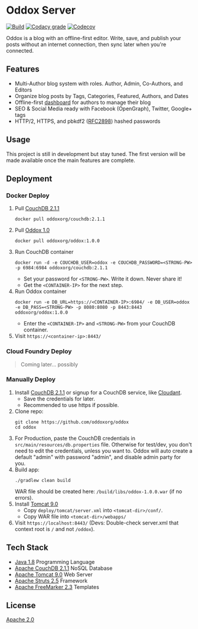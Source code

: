 # Oddox Server

[![Build](https://img.shields.io/travis/oddoxorg/oddox.svg)](https://travis-ci.org/oddoxorg/oddox)
[![Codacy grade](https://img.shields.io/codacy/grade/ae13ca0369824fda9b4d32d43398495c.svg)](https://www.codacy.com/app/amdelamar/oddox)
[![Codecov](https://img.shields.io/codecov/c/github/oddoxorg/oddox.svg)](https://codecov.io/gh/oddoxorg/oddox)

Oddox is a blog with an offline-first editor. Write, save, and publish your posts without an internet connection, then sync later when you're connected.

## Features

 * Multi-Author blog system with roles. Author, Admin, Co-Authors, and Editors
 * Organize blog posts by Tags, Categories, Featured, Authors, and Dates
 * Offline-first [dashboard](https://github.com/oddoxorg/dashboard/) for authors to manage their blog
 * SEO & Social Media ready with Facebook (OpenGraph), Twitter, Google+ tags
 * HTTP/2, HTTPS, and pbkdf2 ([RFC2898](https://www.ietf.org/rfc/rfc2898.txt)) hashed passwords

## Usage

This project is still in development but stay tuned. The first version will be made available once the main features are complete.

<!--
### One-Click Deploy
[![Bluemix](https://bluemix.net/deploy/button.png)](https://bluemix.net/deploy?repository=https://github.com/oddoxorg/oddox)
[![Heroku](https://www.herokucdn.com/deploy/button.png)](https://heroku.com/deploy?template=https://github.com/oddoxorg/oddox)
[![Azure](https://azuredeploy.net/deploybutton.png)](https://azuredeploy.net/?repository=https://github.com/oddoxorg/oddox)
[![Docker Cloud](https://files.cloud.docker.com/images/deploy-to-dockercloud.svg)](https://cloud.docker.com/stack/deploy/?repo=https://github.com/oddoxorg/oddox)
 -->

## Deployment

### Docker Deploy

 1. Pull [CouchDB 2.1.1](https://hub.docker.com/r/oddoxorg/couchdb/)
    ```
    docker pull oddoxorg/couchdb:2.1.1
    ```
 1. Pull [Oddox 1.0](https://hub.docker.com/r/oddoxorg/oddox/)
    ```
    docker pull oddoxorg/oddox:1.0.0
    ```
 1. Run CouchDB container
    ```
    docker run -d -e COUCHDB_USER=oddox -e COUCHDB_PASSWORD=<STRONG-PW> -p 6984:6984 oddoxorg/couchdb:2.1.1
    ```
     - Set your password for `<STRONG-PW>`. Write it down. Never share it!
     - Get the `<CONTAINER-IP>` for the next step.
 1. Run Oddox container
    ```
    docker run -e DB_URL=https://<CONTAINER-IP>:6984/ -e DB_USER=oddox -e DB_PASS=<STRONG-PW> -p 8080:8080 -p 8443:8443  oddoxorg/oddox:1.0.0
    ```
     - Enter the `<CONTAINER-IP>` and `<STRONG-PW>` from your CouchDB container.
 1. Visit `https://<container-ip>:8443/`

 <!--
  docker pull oddoxorg/couchdb:2.1.1
  docker pull oddoxorg/oddox:1.0.0
  docker build -f deploy/docker/1.0.0/Dockerfile --no-cache --rm -t oddoxorg/oddox:1.0.0 -t oddoxorg/oddox .
  docker run -e DB_URL=https://<container-ip>:6984/ -e DB_USER=admin -e DB_PASS=admin -p 8080:8080 -p 8443:8443 oddoxorg/oddox
  docker push oddoxorg/oddox
  docker push oddoxorg/oddox:1.0.0
 -->

### Cloud Foundry Deploy

> Coming later... possibly

### Manually Deploy

 1. Install [CouchDB 2.1.1](https://couchdb.apache.org/) or signup for a CouchDB service, like [Cloudant](https://cloudant.com/).
     - Save the credentials for later.
     - Recommended to use https if possible.
 1. Clone repo:
    ```
    git clone https://github.com/oddoxorg/oddox
    cd oddox
    ```
 1. For Production, paste the CouchDB credentials in `src/main/resources/db.properties` file. Otherwise for test/dev, you don't need to edit the credentials, unless you want to. Oddox will auto create a default "admin" with password "admin", and disable admin party for you.
 1. Build app:
    ```
    ./gradlew clean build
    ```
    WAR file should be created here: `/build/libs/oddox-1.0.0.war` (if no errors).
 1. Install [Tomcat 9.0](https://tomcat.apache.org/)
     - Copy `deploy/tomcat/server.xml` into `<tomcat-dir>/conf/`.
     - Copy WAR file into `<tomcat-dir>/webapps/`
 1. Visit `https://localhost:8443/` (Devs: Double-check server.xml that context root is `/` and not `/oddox`).

## Tech Stack

 *  [Java 1.8](https://www.java.com/) Programming Language
 *  [Apache CouchDB 2.1.1](https://couchdb.apache.org/) NoSQL Database
 *  [Apache Tomcat 9.0](https://tomcat.apache.org/) Web Server
 *  [Apache Struts 2.5](https://struts.apache.org/) Framework
 *  [Apache FreeMarker 2.3](https://freemarker.apache.org/) Templates

## License

[Apache 2.0](https://github.com/oddoxorg/oddox/blob/master/LICENSE)
